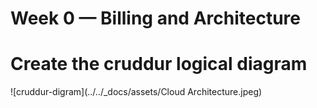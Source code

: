 # Week 0 — Billing and Architecture


# Create the cruddur logical diagram
![cruddur-digram](../../_docs/assets/Cloud Architecture.jpeg)
